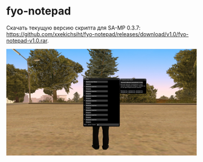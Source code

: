 # fyo-notepad

Скачать текущую версию скрипта для SA-MP 0.3.7: https://github.com/xxekichsiht/fyo-notepad/releases/download/v1.0/fyo-notepad-v1.0.rar.

![](example.jpg)
